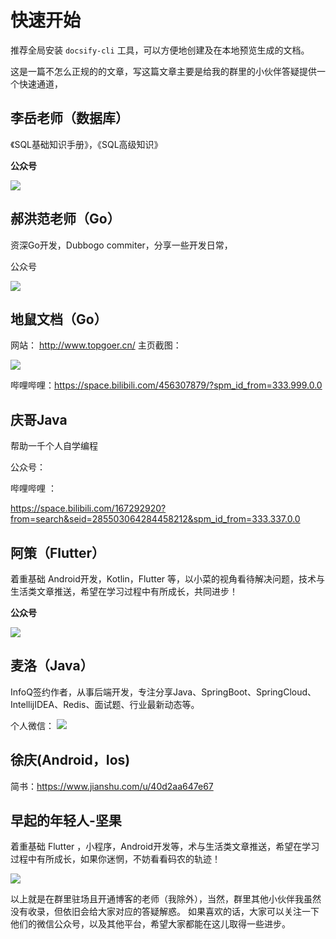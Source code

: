 # 快速开始

推荐全局安装 `docsify-cli` 工具，可以方便地创建及在本地预览生成的文档。

这是一篇不怎么正规的的文章，写这篇文章主要是给我的群里的小伙伴答疑提供一个快速通道，
## 李岳老师（数据库）
《SQL基础知识手册》，《SQL高级知识》

**公众号**

![](https://files.mdnice.com/user/4790/fe160ffd-2aca-4505-ae33-2c2622436a3f.jpg)

 


## 郝洪范老师（Go）
资深Go开发，Dubbogo commiter，分享一些开发日常，

公众号

![](https://files.mdnice.com/user/4790/eac199b1-eb1b-4f7b-95df-7b876737a5d1.jpg)




## 地鼠文档（Go）

 网站： http://www.topgoer.cn/
 主页截图：

![](https://files.mdnice.com/user/4790/2b3b4a30-1607-4949-aac7-7f584530fd1d.png)

 

哔哩哔哩：https://space.bilibili.com/456307879/?spm_id_from=333.999.0.0

## 庆哥Java
帮助一千个人自学编程

公众号： 

 哔哩哔哩 ：

 https://space.bilibili.com/167292920?from=search&seid=285503064284458212&spm_id_from=333.337.0.0

## 阿策（Flutter）
着重基础 Android开发，Kotlin，Flutter 等，以小菜的视角看待解决问题，技术与生活类文章推送，希望在学习过程中有所成长，共同进步！

**公众号**


![](https://files.mdnice.com/user/4790/c6fdc231-38f8-453e-8a03-e0e219f8c5ed.jpg)

## 麦洛（Java）
InfoQ签约作者，从事后端开发，专注分享Java、SpringBoot、SpringCloud、IntellijIDEA、Redis、面试题、行业最新动态等。

个人微信：
![](https://files.mdnice.com/user/4790/132b20ca-93fb-4e84-b582-229b69ebb92d.jpg)


## 徐庆(Android，Ios)

简书：https://www.jianshu.com/u/40d2aa647e67

## 早起的年轻人-坚果
着重基础 Flutter ，小程序，Android开发等，术与生活类文章推送，希望在学习过程中有所成长，如果你迷惘，不妨看看码农的轨迹！

![](https://files.mdnice.com/user/4790/f0a28bd3-26a3-4233-8ff3-5066e8238c7b.jpg)

以上就是在群里驻场且开通博客的老师（我除外），当然，群里其他小伙伴我虽然没有收录，但依旧会给大家对应的答疑解惑。
如果喜欢的话，大家可以关注一下他们的微信公众号，以及其他平台，希望大家都能在这儿取得一些进步。